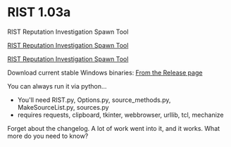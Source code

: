 # RIST 1.03a
RIST Reputation Investigation Spawn Tool

[RIST Reputation Investigation Spawn Tool](http://storage8.static.itmages.com/i/16/0411/h_1460364482_8760621_9120c165f1.png "RIST Reputation Investigation Spawn Tool")

[RIST Reputation Investigation Spawn Tool](http://storage3.static.itmages.com/i/16/0411/h_1460364531_2617912_7f565353a2.png "RIST Reputation Investigation Spawn Tool")


Download current stable Windows binaries:
[From the Release page](https://github.com/SYANiDE-/RIST/releases)

You can always run it via python...   
* You'll need RIST.py, Options.py, source_methods.py, MakeSourceList.py, sources.py
* requires requests, clipboard, tkinter, webbrowser, urllib, tcl, mechanize

Forget about the changelog.   A lot of work went into it, and it works.  What more do you need to know?
